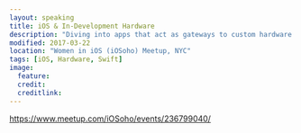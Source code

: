 ```yaml
---
layout: speaking
title: iOS & In-Development Hardware
description: "Diving into apps that act as gateways to custom hardware devices. How you both develop for consumer-facing use, yet support in-development hardware/firmware. Balancing the act of being debugger, user interface, and ensuring end-to-end integration."
modified: 2017-03-22
location: "Women in iOS (iOSoho) Meetup, NYC"
tags: [iOS, Hardware, Swift]
image:
  feature:
  credit: 
  creditlink: 
---
```


https://www.meetup.com/iOSoho/events/236799040/





